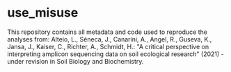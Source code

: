 # use_misuse

This repository contains all metadata and code used to reproduce the analyses from:
Alteio, L., Séneca, J., Canarini, A., Angel, R., Guseva, K., Jansa, J., Kaiser, C., Richter, A., Schmidt, H.: "A critical perspective on interpreting amplicon sequencing data on soil ecological research" (2021) - under revision in Soil Biology and Biochemistry.
